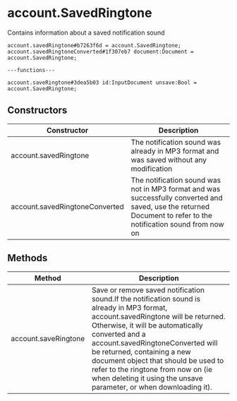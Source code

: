 # account.SavedRingtone
Contains information about a saved notification sound

```
account.savedRingtone#b7263f6d = account.SavedRingtone;
account.savedRingtoneConverted#1f307eb7 document:Document = account.SavedRingtone;

---functions---

account.saveRingtone#3dea5b03 id:InputDocument unsave:Bool = account.SavedRingtone;
```

## Constructors
| Constructor | Description |
| ---- | ----------- |
| account.savedRingtone | The notification sound was already in MP3 format and was saved without any modification |
| account.savedRingtoneConverted | The notification sound was not in MP3 format and was successfully converted and saved, use the returned Document to refer to the notification sound from now on |


## Methods
| Method | Description |
| ---- | ----------- |
| account.saveRingtone | Save or remove saved notification sound.If the notification sound is already in MP3 format, account.savedRingtone will be returned.  Otherwise, it will be automatically converted and a account.savedRingtoneConverted will be returned, containing a new document object that should be used to refer to the ringtone from now on (ie when deleting it using the unsave parameter, or when downloading it). |


